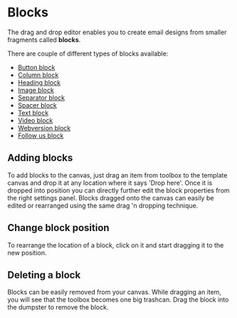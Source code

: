 # Blocks

The drag and drop editor enables you to create email designs from smaller fragments called 
**blocks**. 

There are couple of different types of blocks available:

- [Button block](MarketingSuite/template-editor/blocks/button)
- [Column block](MarketingSuite/template-editor/blocks/column)
- [Heading block](MarketingSuite/template-editor/blocks/heading)
- [Image block](MarketingSuite/template-editor/blocks/image)
- [Separator block](MarketingSuite/template-editor/blocks/separator)
- [Spacer block](MarketingSuite/template-editor/blocks/spacer)
- [Text block](MarketingSuite/template-editor/blocks/text)
- [Video block](MarketingSuite/template-editor/blocks/video)
- [Webversion block](MarketingSuite/template-editor/blocks/webversion)
- [Follow us block](MarketingSuite/template-editor/blocks/follow-us)

## Adding blocks

To add blocks to the canvas, just drag an item from toolbox to the template 
canvas and drop it at any location where it says 'Drop here'. Once it is 
dropped into position you can directly further edit the block properties from 
the right settings panel. Blocks dragged onto the canvas can easily be edited 
or rearranged using the same drag 'n dropping technique. 

## Change block position

To rearrange the location of a block, click on it and start dragging it to 
the new position. 

## Deleting a block

Blocks can be easily removed from your canvas. While dragging an item, you will 
see that the toolbox becomes one big trashcan. Drag the block into the dumpster 
to remove the block. 

